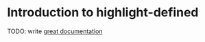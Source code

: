 # Introduction to highlight-defined

TODO: write [great documentation](http://jacobian.org/writing/what-to-write/)
